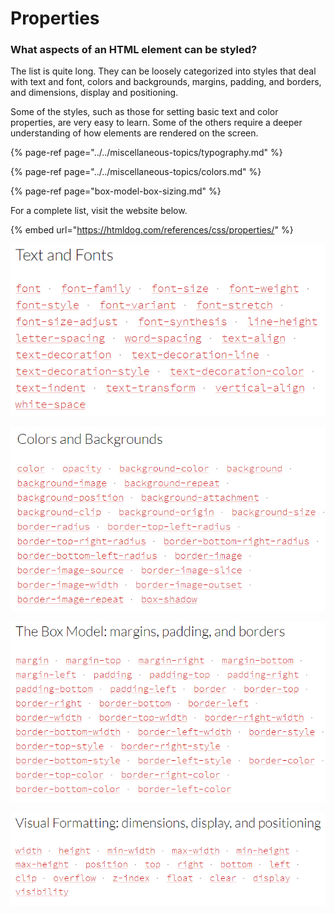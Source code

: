 # Properties

### What aspects of an HTML element can be styled?

The list is quite long. They can be loosely categorized into styles that deal with text and font, colors and backgrounds, margins, padding, and borders, and dimensions, display and positioning.

Some of the styles, such as those for setting basic text and color properties, are very easy to learn. Some of the others require a deeper understanding of how elements are rendered on the screen.

{% page-ref page="../../miscellaneous-topics/typography.md" %}

{% page-ref page="../../miscellaneous-topics/colors.md" %}

{% page-ref page="box-model-box-sizing.md" %}

For a complete list, visit the website below.

{% embed url="https://htmldog.com/references/css/properties/" %}

![](../../.gitbook/assets/image%20%28226%29.png)

![](../../.gitbook/assets/image%20%28240%29.png)

![](../../.gitbook/assets/image%20%28215%29.png)

![](../../.gitbook/assets/image%20%28276%29.png)

